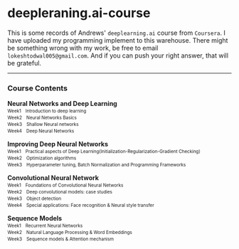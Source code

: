 # deepleraning.ai-course
This is some records of Andrews' `deeplearning.ai` course from `Coursera`. I have uploaded my programming implement to this warehouse. There might be something wrong with my work, be free to email `lokeshtodwal005@gmail.com`. And if you can push your right answer, that will be grateful.<br/>

------
### Course Contents
**Neural Networks and Deep Learning**  
<font size=1>Week1　Introduction to deep learning</font>  
<font size=1>Week2　Neural Networks Basics</font>   
<font size=1>Week3　Shallow Neural networks</font>   
<font size=1>Week4　Deep Neural Networks</font>   

**Improving Deep Neural Networks**  
<font size=1>Week1　Practical aspects of Deep Learning(Initialization-Regularization-Gradient Checking)</font>  
<font size=1>Week2　Optimization algorithms</font>  
<font size=1>Week3　Hyperparameter tuning, Batch Normalization and Programming Frameworks</font>  

**Convolutional Neural Network**  
<font size=1>Week1　Foundations of Convolutional Neural Networks</font>  
<font size=1>Week2　Deep convolutional models: case studies</font>  
<font size=1>Week3　Object detection</font>  
<font size=1>Week4　Special applications: Face recognition & Neural style transfer</font>  
   
**Sequence Models**  
<font size=1>Week1　Recurrent Neural Networks</font>  
<font size=1>Week2　Natural Language Processing & Word Embeddings</font>  
<font size=1>Week3　Sequence models & Attention mechanism</font>  
